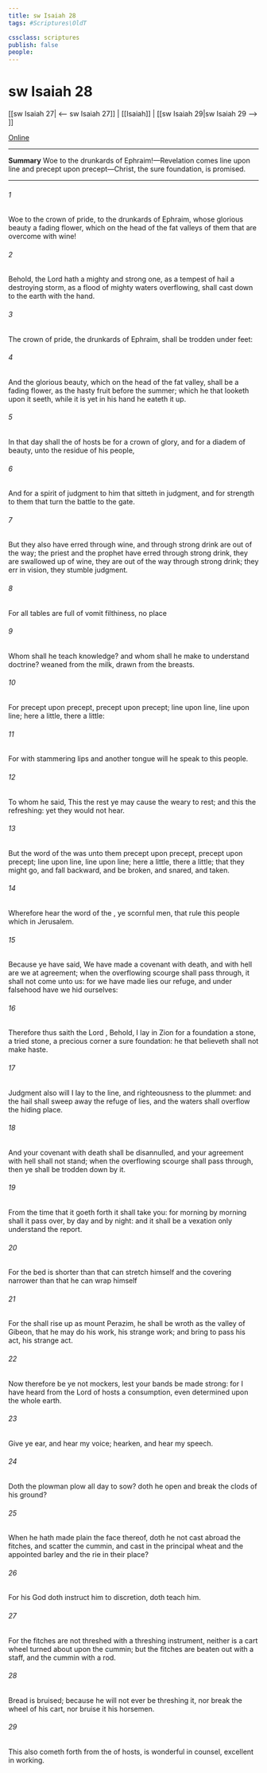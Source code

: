```yaml
---
title: sw Isaiah 28
tags: #Scriptures\OldT

cssclass: scriptures
publish: false
people:
---
```


# sw Isaiah 28
[[sw Isaiah 27| <-- sw Isaiah 27]] | [[Isaiah]] | [[sw Isaiah 29|sw Isaiah 29 --> ]]

[Online](https://churchofjesuschrist.org/study/scriptures/ot/isa/28?lang=eng)

---
__Summary__
Woe to the drunkards of Ephraim!—Revelation comes line upon line and precept upon precept—Christ, the sure foundation, is promised.

---
###### 1 
Woe to the crown of pride, to the drunkards of Ephraim, whose glorious beauty  a fading flower, which  on the head of the fat valleys of them that are overcome with wine!

###### 2 
Behold, the Lord hath a mighty and strong one,  as a tempest of hail  a destroying storm, as a flood of mighty waters overflowing, shall cast down to the earth with the hand.

###### 3 
The crown of pride, the drunkards of Ephraim, shall be trodden under feet:

###### 4 
And the glorious beauty, which  on the head of the fat valley, shall be a fading flower,  as the hasty fruit before the summer; which  he that looketh upon it seeth, while it is yet in his hand he eateth it up.

###### 5 
In that day shall the  of hosts be for a crown of glory, and for a diadem of beauty, unto the residue of his people,

###### 6 
And for a spirit of judgment to him that sitteth in judgment, and for strength to them that turn the battle to the gate.

###### 7 
But they also have erred through wine, and through strong drink are out of the way; the priest and the prophet have erred through strong drink, they are swallowed up of wine, they are out of the way through strong drink; they err in vision, they stumble  judgment.

###### 8 
For all tables are full of vomit  filthiness,  no place 

###### 9 
Whom shall he teach knowledge? and whom shall he make to understand doctrine?  weaned from the milk,  drawn from the breasts.

###### 10 
For precept  upon precept, precept upon precept; line upon line, line upon line; here a little,  there a little:

###### 11 
For with stammering lips and another tongue will he speak to this people.

###### 12 
To whom he said, This  the rest  ye may cause the weary to rest; and this  the refreshing: yet they would not hear.

###### 13 
But the word of the  was unto them precept upon precept, precept upon precept; line upon line, line upon line; here a little,  there a little; that they might go, and fall backward, and be broken, and snared, and taken.

###### 14 
Wherefore hear the word of the , ye scornful men, that rule this people which  in Jerusalem.

###### 15 
Because ye have said, We have made a covenant with death, and with hell are we at agreement; when the overflowing scourge shall pass through, it shall not come unto us: for we have made lies our refuge, and under falsehood have we hid ourselves:

###### 16 
Therefore thus saith the Lord , Behold, I lay in Zion for a foundation a stone, a tried stone, a precious corner  a sure foundation: he that believeth shall not make haste.

###### 17 
Judgment also will I lay to the line, and righteousness to the plummet: and the hail shall sweep away the refuge of lies, and the waters shall overflow the hiding place.

###### 18 
And your covenant with death shall be disannulled, and your agreement with hell shall not stand; when the overflowing scourge shall pass through, then ye shall be trodden down by it.

###### 19 
From the time that it goeth forth it shall take you: for morning by morning shall it pass over, by day and by night: and it shall be a vexation only  understand the report.

###### 20 
For the bed is shorter than that  can stretch himself  and the covering narrower than that he can wrap himself 

###### 21 
For the  shall rise up as  mount Perazim, he shall be wroth as  the valley of Gibeon, that he may do his work, his strange work; and bring to pass his act, his strange act.

###### 22 
Now therefore be ye not mockers, lest your bands be made strong: for I have heard from the Lord  of hosts a consumption, even determined upon the whole earth.

###### 23 
Give ye ear, and hear my voice; hearken, and hear my speech.

###### 24 
Doth the plowman plow all day to sow? doth he open and break the clods of his ground?

###### 25 
When he hath made plain the face thereof, doth he not cast abroad the fitches, and scatter the cummin, and cast in the principal wheat and the appointed barley and the rie in their place?

###### 26 
For his God doth instruct him to discretion,  doth teach him.

###### 27 
For the fitches are not threshed with a threshing instrument, neither is a cart wheel turned about upon the cummin; but the fitches are beaten out with a staff, and the cummin with a rod.

###### 28 
Bread  is bruised; because he will not ever be threshing it, nor break  the wheel of his cart, nor bruise it  his horsemen.

###### 29 
This also cometh forth from the  of hosts,  is wonderful in counsel,  excellent in working.


